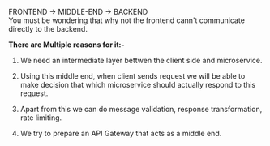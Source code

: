 FRONTEND -> MIDDLE-END -> BACKEND<br>
You must be wondering that why not the frontend cann't communicate directly to the backend.

**There are Multiple reasons for it:-**

1. We need an intermediate layer bettwen the client side and microservice.

2. Using this middle end, when client sends request we will be able to make decision that which microservice should actually respond to this request.

3. Apart from this we can do message validation, response transformation, rate limiting.

4. We try to prepare an API Gateway that acts as a middle end.
